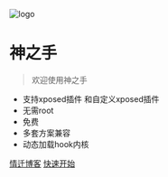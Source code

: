 ![logo](https://docsify.js.org/_media/icon.svg)

# 神之手

> 欢迎使用神之手
* 支持xposed插件 和自定义xposed插件
* 无需root
* 免费
* 多套方案兼容
* 动态加载hook内核






[情迁博客](https://lozn.top)
[快速开始](#main)